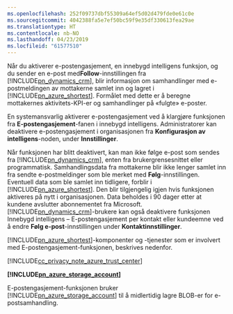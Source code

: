 ```yaml
---
ms.openlocfilehash: 252f09737dbf55309a64ef5d02d479fde0e61c0e
ms.sourcegitcommit: 4042388fa5e7ef50bc59f9e35df330613fea29ae
ms.translationtype: HT
ms.contentlocale: nb-NO
ms.lasthandoff: 04/23/2019
ms.locfileid: "61577510"
---
```

Når du aktiverer e-postengasjement, en innebygd intelligens funksjon, og du sender en e-post med**Follow**-innstillingen fra [!INCLUDE[pn_dynamics_crm](pn-dynamics-crm.md)], blir informasjon om samhandlinger med e-postmeldingen av mottakerne samlet inn og lagret i [!INCLUDE[pn_azure_shortest](pn-azure-shortest.md)]. Formålet med dette er å beregne mottakernes aktivitets-KPI-er og samhandlinger på «fulgte» e-poster.  
  
 En systemansvarlig aktiverer e-postengasjement ved å klargjøre funksjonen fra **E-postengasjement**-fanen i innebygd intelligens. Administratorer kan deaktivere e-postengasjement i organisasjonen fra **Konfigurasjon av intelligens**-noden, under **Innstillinger**.  
  
 Når funksjonen har blitt deaktivert, kan man ikke følge e-post som sendes fra [!INCLUDE[pn_dynamics_crm](pn-dynamics-crm.md)], enten fra brukergrensesnittet eller programmatisk. Samhandlingsdata fra mottakerne blir ikke lenger samlet inn fra sendte e-postmeldinger som ble merket med **Følg**-innstillingen. Eventuell data som ble samlet inn tidligere, forblir i [!INCLUDE[pn_azure_shortest](pn-azure-shortest.md)]. Den blir tilgjengelig igjen hvis funksjonen aktiveres på nytt i organisasjonen. Data beholdes i 90 dager etter at kundene avslutter abonnementet fra Microsoft. [!INCLUDE[pn_dynamics_crm](pn-dynamics-crm.md)]-brukere kan også deaktivere funksjonen Innebygd intelligens – E-postengasjement per kontakt eller kundeemne ved å endre **Følg e-post**-innstillingen under **Kontaktinnstillinger**.  
  
 [!INCLUDE[pn_azure_shortest](pn-azure-shortest.md)]-komponenter og -tjenester som er involvert med E-postengasjement-funksjonen, beskrives nedenfor.  
  
 [!INCLUDE[cc_privacy_note_azure_trust_center](cc-privacy-note-azure-trust-center.md)]  
  
 **[!INCLUDE[pn_azure_storage_account](pn-azure-storage-account.md)]**  
  
 E-postengasjement-funksjonen bruker [!INCLUDE[pn_azure_storage_account](pn-azure-storage-account.md)] til å midlertidig lagre BLOB-er for e-postsamhandling.